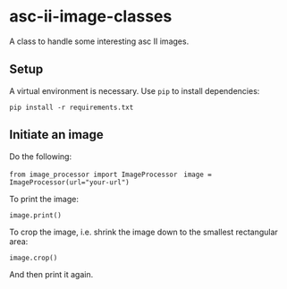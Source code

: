 # asc-ii-image-classes
A class to handle some interesting asc II images.



## Setup

A virtual environment is necessary. Use `pip` to install dependencies:

``pip install -r requirements.txt``

## Initiate an image

Do the following:

``from image_processor import ImageProcessor
``
``image = ImageProcessor(url="your-url")``


To print the image:

``image.print()``

To crop the image, i.e. shrink the image down to the smallest rectangular area:

``image.crop()``

And then print it again.


